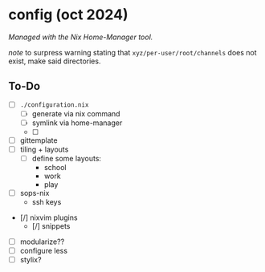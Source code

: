 # config (oct 2024)
*Managed with the Nix Home-Manager tool.*

*note* to surpress warning stating that `xyz/per-user/root/channels` does not exist, make said directories.

## To-Do
- [ ] `./configuration.nix`
    - [ ] generate via nix command
    - [ ] symlink via home-manager
    - [ ]
- [ ] gittemplate
- [ ] tiling + layouts
    - [ ] define some layouts:
        - school
        - work
        - play
- [ ] sops-nix
    - ssh keys
- [/] nixvim plugins
    - [/] snippets
- [ ] modularize??
- [ ] configure less
- [ ] stylix?
